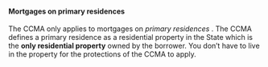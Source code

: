 ####  **Mortgages on primary residences**

The CCMA only applies to mortgages on _primary residences_ . The CCMA defines
a primary residence as a residential property in the State which is the **only
residential property** owned by the borrower. You don’t have to live in the
property for the protections of the CCMA to apply.
